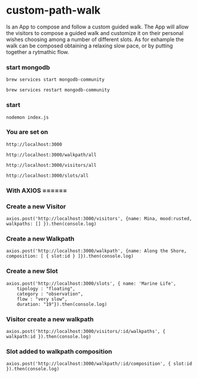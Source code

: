 # custom-path-walk

Is an App to compose and follow a custom guided walk. The App will allow the visitors to compose a guided walk and customize it on their personal wishes choosing among a number of different slots. As for exhample the walk can be composed obtaining a relaxing slow pace, or by putting together a rytmathic flow.

### start mongodb

```
brew services start mongodb-community
```

```
brew services restart mongodb-community
```

### start

```
nodemon index.js
```

### You are set on

```
http://localhost:3000
```

```
http://localhost:3000/walkpath/all
```

```
http://localhost:3000/visitors/all
```

```
http://localhost:3000/slots/all

```

### With AXIOS ======

### Create a new Visitor

```
axios.post('http://localhost:3000/visitors', {name: Mina, mood:rusted, walkpaths: [] }).then(console.log)
```

### Create a new Walkpath

```
axios.post('http://localhost:3000/walkpath', {name: Along the Shore, composition: [ { slot:id } ]}).then(console.log)
```

### Create a new Slot

```
axios.post('http://localhost:3000/slots', { name: 'Marine Life',
    tipology : "floating",
    category : "observation",
    flow : "very slow",
    duration: "19"}).then(console.log)
```

### Visitor create a new walkpath

```
axios.post('http://localhost:3000/visitors/:id/walkpaths', { walkpath:id }).then(console.log)
```

### Slot added to walkpath composition

```
axios.post('http://localhost:3000/walkpath/:id/composition', { slot:id }).then(console.log)
```

###

```

```
